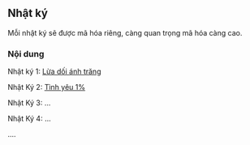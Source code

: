 ## Nhật ký

Mỗi nhật ký sẽ được mã hóa riêng, càng quan trọng mã hóa càng cao.

### Nội dung

Nhật ký 1: [Lừa dối ánh trăng](/Notes.Love.md)

Nhật Ký 2: [Tình yêu 1%](/1.md)

Nhật Ký 3: ...

Nhật Ký 4: ...

....
